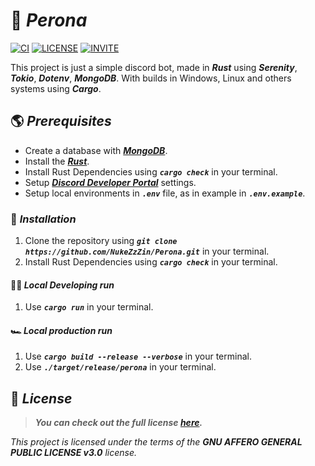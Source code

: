 # 👻 **_Perona_**

[![CI](https://github.com/NukeZzZin/Perona/actions/workflows/ci.yml/badge.svg)](https://github.com/NukeZzZin/Perona/actions/workflows/ci.yml)
[![LICENSE](https://img.shields.io/badge/License-AGPL%20v3-blue.svg)](https://github.com/NukeZzZin/Perona/blob/master/LICENSE)
[![INVITE](https://img.shields.io/badge/Invite-Perona%235080-CC6699)](https://discord.com/api/oauth2/authorize?client_id=1130941347772252170&scope=bot&permissions=2199023255551)

This project is just a simple discord bot, made in **_Rust_** using **_Serenity_**, **_Tokio_**, **_Dotenv_**, **_MongoDB_**. With builds in Windows, Linux and others systems using **_Cargo_**.

## 🌎 **_Prerequisites_**

- Create a database with [**_MongoDB_**](https://www.mongodb.com).
- Install the [**_Rust_**](https://www.rust-lang.org/tools/install).
- Install Rust Dependencies using **_`cargo check`_** in your terminal.
- Setup [**_Discord Developer Portal_**](https://discord.com/developers/applications) settings.
- Setup local environments in **_`.env`_** file, as in example in **_`.env.example`_**.

### 🚚 **_Installation_**

1. Clone the repository using **_`git clone https://github.com/NukeZzZin/Perona.git`_** in your terminal.
2. Install Rust Dependencies using **_`cargo check`_** in your terminal.

#### 🐱‍💻 **_Local Developing run_**

1. Use **_`cargo run`_** in your terminal.

#### 🏎️ **_Local production run_**

1. Use **_`cargo build --release --verbose`_** in your terminal.
2. Use **_`./target/release/perona`_** in your terminal.

<!-- #### 📦 **_Docker production run_** -->

<!-- 1. Build docker container using **_`docker-compose build`_** in your terminal. -->
<!-- 2. Initialize docker container using **_`docker-compose --env-file .env.prod up -d`_** in your terminal. -->

## 📝 **_License_**

> **_You can check out the full license [here](https://github.com/NukeZzZin/Perona/blob/master/LICENSE)._**

_This project is licensed under the terms of the **_GNU AFFERO GENERAL PUBLIC LICENSE v3.0_** license._
